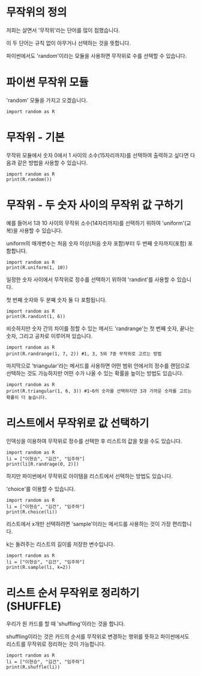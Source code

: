 # 무작위의 정의
저희는 살면서 '무작위'라는 단어를 많이 접했습니다.

이 두 단어는 규칙 없이 아무거나 선택하는 것을 뜻합니다.

파이썬에서도 'random'이라는 모듈을 사용하면 무작위로 수를 선택할 수 있습니다.

# 파이썬 무작위 모듈
'random' 모듈을 가지고 오겠습니다.

```
import random as R
```

# 무작위 - 기본
무작위 모듈에서 숫자 0에서 1 사이의 소수(15자리까지)를 선택하여 출력하고 싶다면 다음과 같은 방법을 사용할 수 있습니다.

```
import random as R
print(R.random())
```

# 무작위 - 두 숫자 사이의 무작위 값 구하기
예를 들어서 1과 10 사이의 무작위 소수(14자리까지)를 선택하기 위하여 'uniform'(교복)을 사용할 수 있습니다.

uniform의 매개변수는 처음 숫자 이상(처음 숫자 포함)부터 두 번째 숫자까지(포함) 포함합니다.

```
import random as R
print(R.uniform(1, 10))
```

일정한 숫자 사이에서 무작위로 정수를 선택하기 위하여 'randint'를 사용할 수 있습니다.

첫 번째 숫자와 두 분째 숫자 둘 다 포함됩니다.

```
import random as R
print(R.randint(1, 6))
```

비슷하지만 숫자 간의 차이를 정할 수 있는 메서드 'randrange'는 첫 번째 숫자, 끝나는 숫자, 그리고 공차로 이루어져 있습니다.

```
import random as R
print(R.randrange(1, 7, 2)) #1, 3, 5와 7중 무작위로 고르는 방법
```

마지막으로 'triangular'라는 메서드를 사용하면 어떤 범위 안에서의 정수를 랜덤으로 선택하는 것도 가능하지만 어떤 수가 나올 수 있는 확률을 높이는 방법도 있습니다.

```
import random as R
print(R.triangular(1, 6, 3)) #1~6의 숫자를 선택하지만 3과 가까운 숫자를 고르는 확률이 더 높습니다.
```

# 리스트에서 무작위로 값 선택하기
인덱싱을 이용하여 무작위로 정수를 선택한 후 리스트의 값을 찾을 수도 있습니다.

```
import random as R
li = ["이현승", "김건", "임주하"]
print(li[R.randrage(0, 2)])
```

하지만 파이썬에서 무작위로 아이템을 리스트에서 선택하는 방법도 있습니다.

'choice'를 이용할 수 있습니다.

```
import random as R
li = ["이현승", "김건", "임주하"]
print(R.choice(li))
```

리스트에서 x개만 선택하려면 'sample'이라는 메서드를 사용하는 것이 가장 편리합니다.

k는 돌려주는 리스트의 길이를 저장한 변수입니다.

```
import random as R
li = ["이현승", "김건", "임주하"]
print(R.sample(li, k=2))
```
# 리스트 순서 무작위로 정리하기 (SHUFFLE)
우리가 원 카드를 할 때 'shuffling'이라는 것을 합니다.

shuffling이라는 것은 카드의 순서를 무작위로 변경하는 행위를 뜻하고 파이썬에서도 리스트를 무작위로 정리하는 것이 가능합니다.

```
import random as R
li = ["이현승", "김건", "임주하"]
print(R.shuffle(li))
```
